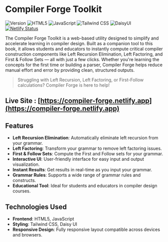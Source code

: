 # Compiler Forge Toolkit

![Version](https://img.shields.io/badge/version-1.0.0-red?style=flat)
![HTML5](https://img.shields.io/badge/HTML5-E34F26?logo=html5&logoColor=white&style=flat)
![JavaScript](https://img.shields.io/badge/JavaScript-F7DF1E?logo=javascript&logoColor=black&style=flat)
![Tailwind CSS](https://img.shields.io/badge/Tailwind_CSS-38B2AC?logo=tailwindcss&logoColor=white&style=flat)
![DaisyUI](https://img.shields.io/badge/DaisyUI-FF69B4?logo=daisyui&logoColor=white&style=flat)
[![Netlify Status](https://api.netlify.com/api/v1/badges/6bcdb1fc-093e-4e49-8f4f-c8ce355f7717/deploy-status)](https://app.netlify.com/projects/compiler-forge/deploys)


The Compiler Forge Toolkit is a web-based utility designed to simplify and accelerate learning in compiler design. Built as a companion tool to this book, it allows students and educators to instantly compute critical compiler construction components like Left Recursion Elimination, Left Factoring, and First & Follow Sets — all with just a few clicks.
Whether you're learning the concepts for the first time or building a parser, Compiler Forge helps reduce manual effort and error by providing clean, structured outputs.

> Struggling with Left Recursion, Left Factoring, or First-Follow calculations? Compiler Forge is here to help!

## Live Site : [https://compiler-forge.netlify.app](https://compiler-forge.netlify.app)

## Features
- **Left Recursion Elimination**: Automatically eliminate left recursion from your grammar.
- **Left Factoring**: Transform your grammar to remove left factoring issues.
- **First & Follow Sets**: Compute the First and Follow sets for your grammar.
- **Interactive UI**: User-friendly interface for easy input and output visualization.
- **Instant Results**: Get results in real-time as you input your grammar.
- **Grammar Rules**: Supports a wide range of grammar rules and constructs.
- **Educational Tool**: Ideal for students and educators in compiler design courses.
## Technologies Used

- **Frontend**: HTML5, JavaScript
- **Styling**: Tailwind CSS, Daisy UI
- **Responsive Design**: Fully responsive layout compatible across devices and browsers.
